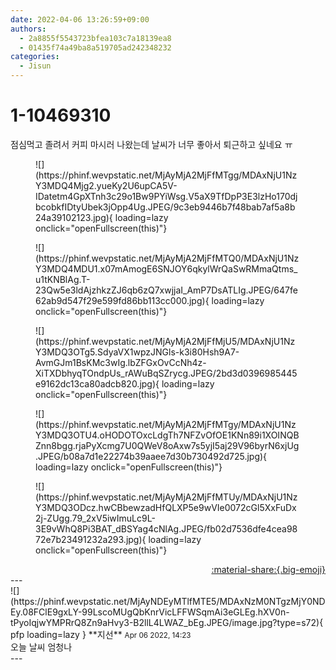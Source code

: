 ```yaml
---
date: 2022-04-06 13:26:59+09:00
authors:
  - 2a8855f5543723bfea103c7a18139ea8
  - 01435f74a49ba8a519705ad242348232
categories:
  - Jisun
---
```


# 1-10469310

<div class="post-container" markdown="1">
<div class="content-container md-sidebar__scrollwrap" markdown="1">

점심먹고 졸려서 커피 마시러 나왔는데 날씨가 너무 좋아서 퇴근하고 싶네요 ㅠ
<figure markdown="1">
![](https://phinf.wevpstatic.net/MjAyMjA2MjFfMTgg/MDAxNjU1NzY3MDQ4Mjg2.yueKy2U6upCA5V-IDatetm4GpXTnh3c29o1Bw9PYiWsg.V5aX9TfDpP3E3lzHo170djbcobkfIDtyUbek3jOpp4Ug.JPEG/9c3eb9446b7f48bab7af5a8b24a39102123.jpg){ loading=lazy onclick="openFullscreen(this)"}
</figure>

<figure markdown="1">
![](https://phinf.wevpstatic.net/MjAyMjA2MjFfMTQ0/MDAxNjU1NzY3MDQ4MDU1.x07mAmogE6SNJOY6qkylWrQaSwRMmaQtms_u1tKNBlAg.T-23Qw5e3ldAjzhkzZJ6qb6zQ7xwjjaI_AmP7DsATLIg.JPEG/647fe62ab9d547f29e599fd86bb113cc000.jpg){ loading=lazy onclick="openFullscreen(this)"}
</figure>

<figure markdown="1">
![](https://phinf.wevpstatic.net/MjAyMjA2MjFfMjU5/MDAxNjU1NzY3MDQ3OTg5.SdyaVX1wpzJNGls-k3i80Hsh9A7-AvmGJm1BsKMc3wIg.lbZFGxOvCcNh4z-XiTXDbhyqTOndpUs_rAWuBqSZrycg.JPEG/2bd3d0396985445e9162dc13ca80adcb820.jpg){ loading=lazy onclick="openFullscreen(this)"}
</figure>

<figure markdown="1">
![](https://phinf.wevpstatic.net/MjAyMjA2MjFfMTgy/MDAxNjU1NzY3MDQ3OTU4.oHODOTOxcLdgTh7NFZvOfOE1KNn89i1XOINQBZnn8bgg.rjaPyXcmg7U0QWeV8oAxw7s5yjI5aj29V96byrN6xjUg.JPEG/b08a7d1e22274b39aaee7d30b730492d725.jpg){ loading=lazy onclick="openFullscreen(this)"}
</figure>

<figure markdown="1">
![](https://phinf.wevpstatic.net/MjAyMjA2MjFfMTUy/MDAxNjU1NzY3MDQ3ODcz.hwCBbewzadHfQLXP5e9wVIe0072cGl5XxFuDx2j-ZUgg.79_2xV5iwImuLc9L-3E9vWhQ8Pi3BAT_dBSYag4cNlAg.JPEG/fb02d7536dfe4cea9872e7b23491232a293.jpg){ loading=lazy onclick="openFullscreen(this)"}
</figure>


</div>
</div>

<div style="text-align: right;" markdown="1">
<a href="https://weverse.io/fromis9/fanpost/1-10469310" style="text-align: right;">:material-share:{.big-emoji}</a>
</div>
---

<div class="comments-container md-sidebar__scrollwrap" markdown="1">
<div class="comment" markdown="1">
<div class='id-container' markdown="1">
![](https://phinf.wevpstatic.net/MjAyNDEyMTlfMTE5/MDAxNzM0NTgzMjY0NDEy.08FClE9gxLY-99LscoMUgQbKnrVicLFFWSqmAi3eGLEg.hXV0n-tPyoIqjwYMPRrQ8Zn9aHvy3-B2llL4LWAZ_bEg.JPEG/image.jpg?type=s72){ pfp loading=lazy }
**<span class="artist">지선</span>** <small>Apr 06 2022, 14:23</small><br>
</div>
<div class='comment-body' markdown="1">
오늘 날씨 엄청나
</div>
</div>
</div>
---
